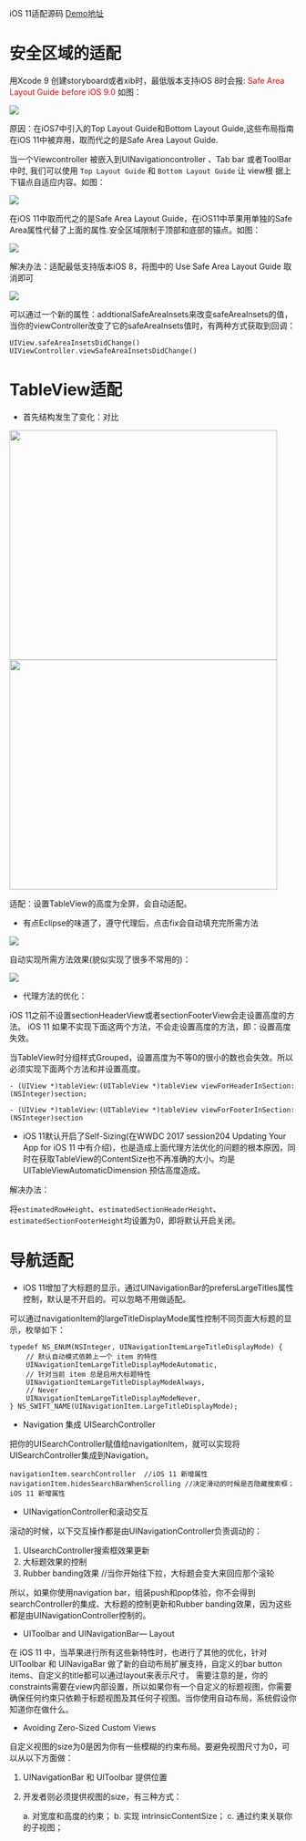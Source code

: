 

iOS 11适配源码 [Demo地址](https://github.com/stackhou/iOS11-Adaptation)

# 安全区域的适配

用Xcode 9 创建storyboard或者xib时，最低版本支持iOS 8时会报: <font color=Red>Safe Area Layout Guide before iOS 9.0</font> 如图：

![](https://ws4.sinaimg.cn/large/006tNc79ly1fjpyydjr0mj30b103j74n.jpg)

原因：在iOS7中引入的Top Layout Guide和Bottom Layout Guide,这些布局指南在iOS 11中被弃用，取而代之的是Safe Area Layout Guide.

当一个Viewcontroller 被嵌入到UINavigationcontroller 、Tab bar 或者ToolBar  中时, 我们可以使用 `Top Layout Guide` 和 `Bottom Layout Guide` 让 view根 据上下锚点自适应内容。如图：

![](https://ws2.sinaimg.cn/large/006tNc79ly1fjqyr027ykj30im0kkgmb.jpg)

在iOS 11中取而代之的是Safe Area Layout Guide，在iOS11中苹果用单独的Safe Area属性代替了上面的属性.安全区域限制于顶部和底部的锚点。如图：

![](https://ws2.sinaimg.cn/large/006tNc79ly1fjqytaszk5j30in0kujs1.jpg)

解决办法：适配最低支持版本iOS 8，将图中的 Use Safe Area Layout Guide 取消即可

![](https://ws1.sinaimg.cn/large/006tNc79ly1fjqyvinaxlj307605hmxh.jpg)

可以通过一个新的属性：addtionalSafeAreaInsets来改变safeAreaInsets的值，当你的viewController改变了它的safeAreaInsets值时，有两种方式获取到回调：

```objc
UIView.safeAreaInsetsDidChange()
UIViewController.viewSafeAreaInsetsDidChange()
```

# TableView适配

- 首先结构发生了变化：对比

<img src="https://ws4.sinaimg.cn/large/006tNc79ly1fjr7u6y98fj30q50meq5f.jpg" width="470" height="403" />
<img src="https://ws4.sinaimg.cn/large/006tNc79ly1fjr81hjawbj30rj0mddip.jpg" width="470" height="403" />

适配：设置TableView的高度为全屏，会自动适配。

- 有点Eclipse的味道了，遵守代理后，点击fix会自动填充完所需方法

![](https://ws1.sinaimg.cn/large/006tNc79ly1fjqzrpw8fpj30x908amz5.jpg)

自动实现所需方法效果(貌似实现了很多不常用的)：

![](https://ws4.sinaimg.cn/large/006tNc79ly1fjr6zqkptuj30ww0ieae8.jpg)

- 代理方法的优化：

iOS 11之前不设置sectionHeaderView或者sectionFooterView会走设置高度的方法。
iOS 11 如果不实现下面这两个方法，不会走设置高度的方法，即：设置高度失效。

当TableView时分组样式Grouped，设置高度为不等0的很小的数也会失效。所以必须实现下面两个方法和并设置高度。

`- (UIView *)tableView:(UITableView *)tableView viewForHeaderInSection:(NSInteger)section;`

`- (UIView *)tableView:(UITableView *)tableView viewForFooterInSection:(NSInteger)section`

- iOS 11默认开启了Self-Sizing(在WWDC 2017 session204 Updating Your App for iOS 11 中有介绍)，也是造成上面代理方法优化的问题的根本原因，同时在获取TableView的ContentSize也不再准确的大小。均是UITableViewAutomaticDimension 预估高度造成。

解决办法：

将`estimatedRowHeight`、`estimatedSectionHeaderHeight`、`estimatedSectionFooterHeight`均设置为0，即将默认开启关闭。

# 导航适配

- iOS 11增加了大标题的显示，通过UINavigationBar的prefersLargeTitles属性控制，默认是不开启的。可以忽略不用做适配。

可以通过navigationItem的largeTitleDisplayMode属性控制不同页面大标题的显示，枚举如下：

```objc
typedef NS_ENUM(NSInteger, UINavigationItemLargeTitleDisplayMode) {
	// 默认自动模式依赖上一个 item 的特性
    UINavigationItemLargeTitleDisplayModeAutomatic,
    // 针对当前 item 总是启用大标题特性
    UINavigationItemLargeTitleDisplayModeAlways,
    // Never 
    UINavigationItemLargeTitleDisplayModeNever,
} NS_SWIFT_NAME(UINavigationItem.LargeTitleDisplayMode);
```
- Navigation 集成 UISearchController

把你的UISearchController赋值给navigationItem，就可以实现将UISearchController集成到Navigation。

```objc
navigationItem.searchController  //iOS 11 新增属性
navigationItem.hidesSearchBarWhenScrolling //决定滑动的时候是否隐藏搜索框；iOS 11 新增属性
```

- UINavigationController和滚动交互

滚动的时候，以下交互操作都是由UINavigationController负责调动的：

1. UIsearchController搜索框效果更新
2. 大标题效果的控制
3. Rubber banding效果 //当你开始往下拉，大标题会变大来回应那个滚轮

所以，如果你使用navigation bar，组装push和pop体验，你不会得到searchController的集成、大标题的控制更新和Rubber banding效果，因为这些都是由UINavigationController控制的。

- UIToolbar and UINavigationBar— Layout

在 iOS 11 中，当苹果进行所有这些新特性时，也进行了其他的优化，针对 UIToolbar 和 UINavigaBar 做了新的自动布局扩展支持，自定义的bar button items、自定义的title都可以通过layout来表示尺寸。 需要注意的是，你的constraints需要在view内部设置，所以如果你有一个自定义的标题视图，你需要确保任何约束只依赖于标题视图及其任何子视图。当你使用自动布局，系统假设你知道你在做什么。

- Avoiding Zero-Sized Custom Views

自定义视图的size为0是因为你有一些模糊的约束布局。要避免视图尺寸为0，可以从以下方面做：

1. UINavigationBar 和 UIToolbar 提供位置

2. 开发者则必须提供视图的size，有三种方式：

	a. 对宽度和高度的约束；
	b. 实现 intrinsicContentSize；
	c. 通过约束关联你的子视图；